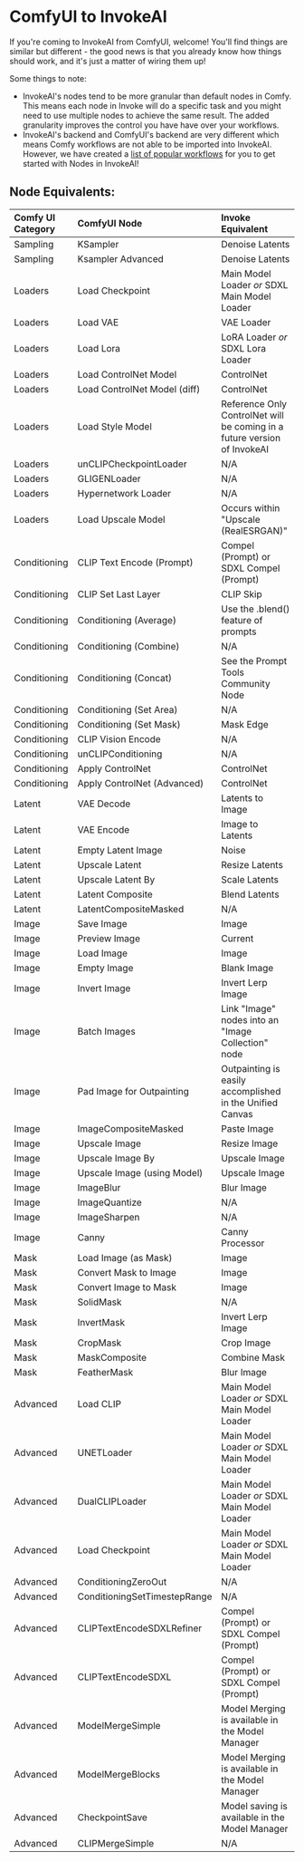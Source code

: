 # ComfyUI to InvokeAI

If you're coming to InvokeAI from ComfyUI, welcome! You'll find things are similar but different - the good news is that you already know how things should work, and it's just a matter of wiring them up! 

Some things to note: 

- InvokeAI's nodes tend to be more granular than default nodes in Comfy. This means each node in Invoke will do a specific task and you might need to use multiple nodes to achieve the same result. The added granularity improves the control you have have over your workflows. 
- InvokeAI's backend and ComfyUI's backend are very different which means Comfy workflows are not able to be imported into InvokeAI. However, we have created a [list of popular workflows](exampleWorkflows.md) for you to get started with Nodes in InvokeAI!

## Node Equivalents:

| Comfy UI Category | ComfyUI Node | Invoke Equivalent      |
|:---------------------------------- |:---------------------------------- | :----------------------------------|
| Sampling |KSampler |Denoise Latents|
| Sampling |Ksampler Advanced|Denoise Latents |
| Loaders |Load Checkpoint | Main Model Loader _or_ SDXL Main Model Loader|
| Loaders |Load VAE | VAE Loader |
| Loaders |Load Lora | LoRA Loader _or_ SDXL Lora Loader|
| Loaders |Load ControlNet Model | ControlNet|
| Loaders |Load ControlNet Model (diff) | ControlNet|
| Loaders |Load Style Model | Reference Only ControlNet will be coming in a future version of InvokeAI|
| Loaders |unCLIPCheckpointLoader | N/A |
| Loaders |GLIGENLoader | N/A |
| Loaders |Hypernetwork Loader | N/A |
| Loaders |Load Upscale Model | Occurs within "Upscale (RealESRGAN)"|
|Conditioning |CLIP Text Encode (Prompt) | Compel (Prompt) or SDXL Compel (Prompt) |
|Conditioning |CLIP Set Last Layer | CLIP Skip|
|Conditioning |Conditioning (Average) | Use the .blend() feature of prompts |
|Conditioning |Conditioning (Combine) | N/A |
|Conditioning |Conditioning (Concat) | See the Prompt Tools Community Node|
|Conditioning |Conditioning (Set Area) | N/A |
|Conditioning |Conditioning (Set Mask) | Mask Edge |
|Conditioning |CLIP Vision Encode | N/A |
|Conditioning |unCLIPConditioning | N/A |
|Conditioning |Apply ControlNet | ControlNet |
|Conditioning |Apply ControlNet (Advanced) | ControlNet |
|Latent |VAE Decode | Latents to Image|
|Latent |VAE Encode | Image to Latents |
|Latent |Empty Latent Image | Noise |
|Latent |Upscale Latent |Resize Latents |
|Latent |Upscale Latent By |Scale Latents |
|Latent |Latent Composite | Blend Latents |
|Latent |LatentCompositeMasked | N/A |
|Image |Save Image | Image |
|Image |Preview Image |Current |
|Image |Load Image | Image|
|Image |Empty Image| Blank Image |
|Image |Invert Image | Invert Lerp Image |
|Image |Batch Images | Link "Image" nodes into an "Image Collection" node |
|Image |Pad Image for Outpainting | Outpainting is easily accomplished in the Unified Canvas |
|Image |ImageCompositeMasked | Paste Image |
|Image | Upscale Image | Resize Image |
|Image | Upscale Image By | Upscale Image |
|Image | Upscale Image (using Model) | Upscale Image |
|Image | ImageBlur | Blur Image |
|Image | ImageQuantize | N/A |
|Image | ImageSharpen | N/A |
|Image | Canny | Canny Processor |
|Mask |Load Image (as Mask) | Image |
|Mask |Convert Mask to Image | Image|
|Mask |Convert Image to Mask | Image |
|Mask |SolidMask | N/A |
|Mask |InvertMask |Invert Lerp Image |
|Mask |CropMask | Crop Image |
|Mask |MaskComposite | Combine Mask |
|Mask |FeatherMask | Blur Image |
|Advanced | Load CLIP | Main Model Loader _or_ SDXL Main Model Loader|
|Advanced | UNETLoader | Main Model Loader _or_ SDXL Main Model Loader|
|Advanced | DualCLIPLoader | Main Model Loader _or_ SDXL Main Model Loader|
|Advanced | Load Checkpoint | Main Model Loader _or_ SDXL Main Model Loader |
|Advanced | ConditioningZeroOut | N/A |
|Advanced | ConditioningSetTimestepRange | N/A |
|Advanced | CLIPTextEncodeSDXLRefiner | Compel (Prompt) or SDXL Compel (Prompt) |
|Advanced | CLIPTextEncodeSDXL |Compel (Prompt) or SDXL Compel (Prompt) |
|Advanced | ModelMergeSimple | Model Merging is available in the Model Manager |
|Advanced | ModelMergeBlocks | Model Merging is available in the Model Manager|
|Advanced | CheckpointSave | Model saving is available in the Model Manager|
|Advanced | CLIPMergeSimple | N/A |


